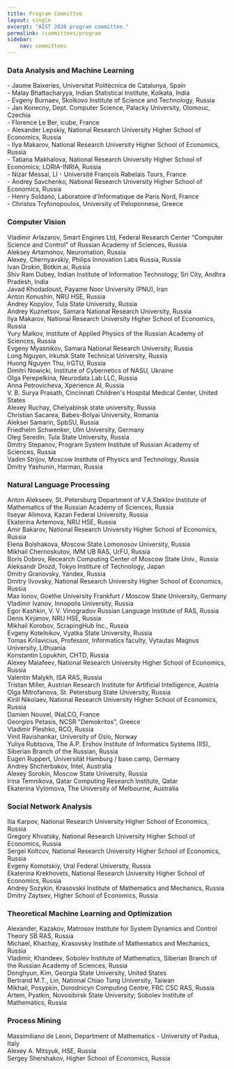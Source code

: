 ```yaml
---
title: Program Committee
layout: single
excerpt: "AIST 2020 program committee."
permalink: /committees/program
sidebar: 
    nav: committees 
---
```


<h3>Data Analysis and Machine Learning</h3>
- Jaume Baixeries, Universitat Politècnica de Catalunya, Spain<br/>
- Malay Bhattacharyya, Indian Statistical Institute, Kolkata, India<br/>
- Evgeny Burnaev, Skolkovo Institute of Science and Technology, Russia<br/>
- Jan Konecny, Dept. Computer Science, Palacky University, Olomouc, Czechia<br/>
- Florence Le Ber, icube, France<br/>
- Alexander Lepskiy, National Research University Higher School of Economics, Russia<br/>
- Ilya Makarov, National Research University Higher School of Economics, Russia<br/>
- Tatiana Makhalova, National Research University Higher School of Economics; LORIA-INRIA, Russia<br/>
- Nizar Messai, LI - Université François Rabelais Tours, France<br/>
- Andrey Savchenko, National Research University Higher School of Economics, Russia<br/>
- Henry Soldano, Laboratoire d'Informatique de Paris Nord, France<br/>
- Christos Tryfonopoulos, University of Peloponnese, Greece

<h3>Computer Vision</h3>
Vladimir Arlazarov, Smart Engines Ltd, Federal Research Center “Computer Science and Control” of Russian Academy of Sciences, Russia<br/>
Aleksey Artamonov, Neuromation, Russia<br/>
Alexey, Chernyavskiy, Philips Innovation Labs Russia, Russia<br/>
Ivan Drokin, Botkin.ai, Russia<br/>
Shiv Ram Dubey, Indian Institute of Information Technology, Sri City, Andhra Pradesh, India<br/>
Javad Khodadoust, Payame Noor University (PNU), Iran<br/>
Anton Konushin, NRU HSE, Russia<br/>
Andrey Kopylov, Tula State University, Russia<br/>
Andrey Kuznetsov, Samara National Research University, Russia<br/>
Ilya Makarov, National Research University Higher School of Economics, Russia<br/>
Yury Malkov, Institute of Applied Physics of the Russian Academy of Sciences, Russia<br/>
Evgeny Myasnikov, Samara National Research University, Russia<br/>
Long Nguyen, Irkutsk State Technical University, Russia<br/>
Huong Nguyen Thu, IrGTU, Russia<br/>
Dimitri Nowicki, Institute of Cybernetics of NASU, Ukraine<br/>
Olga Perepelkina, Neurodata Lab LLC, Russia<br/>
Anna Petrovicheva, Xperience AI, Russia<br/>
V. B. Surya Prasath, Cincinnati Children's Hospital Medical Center, United States<br/>
Alexey Ruchay, Chelyabinsk state university, Russia<br/>
Christian Sacarea, Babes-Bolyai University, Romania<br/>
Aleksei Samarin, SpbSU, Russia<br/>
Friedhelm Schwenker, Ulm University, Germany<br/>
Oleg Seredin, Tula State University, Russia<br/>
Dmitry Stepanov, Program System Institute of Russian Academy of Sciences, Russia<br/>
Vadim Strijov, Moscow Institute of Physics and Technology, Russia<br/>
Dmitry Yashunin, Harman, Russia


<h3>Natural Language Processing</h3>
Anton Alekseev, St. Petersburg Department of V.A.Steklov Institute of Mathematics of the Russian Academy of Sciences, Russia<br/>
Ilseyar Alimova, Kazan Federal University, Russia<br/>
Ekaterina Artemova, NRU HSE, Russia<br/>
Amir Bakarov, National Research University Higher School of Economics, Russia<br/>
Elena Bolshakova, Moscow State Lomonosov University, Russia<br/>
Mikhail Chernoskutov, IMM UB RAS, UrFU, Russia<br/>
Boris Dobrov, Recearch Computing Center of Moscow State Univ., Russia<br/>
Aleksandr Drozd, Tokyo Institure of Technology, Japan<br/>
Dmitry Granovsky, Yandex, Russia<br/>
Dmitry Ilvovsky, National Research University Higher School of Economics, Russia<br/>
Max Ionov, Goethe University Frankfurt / Moscow State University, Germany<br/>
Vladimir Ivanov, Innopolis University, Russia<br/>
Egor Kashkin, V. V. Vinogradov Russian Language Institute of RAS, Russia<br/>
Denis Kirjanov, NRU HSE, Russia<br/>
Mikhail Korobov, ScrapingHub Inc., Russia<br/>
Evgeny Kotelnikov, Vyatka State University, Russia<br/>
Tomas Krilavicius, Professor, Informatics faculty, Vytautas Magnus University, Lithuania<br/>
Konstantin Lopukhin, CHTD, Russia<br/>
Alexey Malafeev, National Research University Higher School of Economics, Russia<br/>
Valentin Malykh, ISA RAS, Russia<br/>
Tristan Miller, Austrian Research Institute for Artificial Intelligence, Austria<br/>
Olga Mitrofanova, St. Petersburg State University, Russia<br/>
Kirill Nikolaev, National Research University Higher School of Economics, Russia<br/>
Damien Nouvel, INaLCO, France<br/>
Georgios Petasis, NCSR "Demokritos", Greece<br/>
Vladimir Pleshko, RCO, Russia<br/>
Vinit Ravishankar, University of Oslo, Norway<br/>
Yuliya Rubtsova, The A.P. Ershov Institute of Informatics Systems (IIS), Siberian Branch of the Russian, Russia<br/>
Eugen Ruppert, Universität Hamburg / base.camp, Germany<br/>
Andrey Shcherbakov, Intel, Australia<br/>
Alexey Sorokin, Moscow State University, Russia<br/>
Irina Temnikova, Qatar Computing Research Institute, Qatar<br/>
Ekaterina Vylomova, The University of Melbourne, Australia

<h3>Social Network Analysis</h3>
Ilia Karpov, National Research University Higher School of Economics, Russia<br/>
Gregory Khvatsky, National Research University Higher School of Economics, Russia<br/>
Sergei Koltcov, National Research University Higher School of Economics, Russia<br/>
Evgeny Komotskiy, Ural Federal University, Russia<br/>
Ekaterina Krekhovets, National Research University Higher School of Economics, Russia<br/>
Andrey Sozykin, Krasovskii Institute of Mathematics and Mechanics, Russia<br/>
Dmitry Zaytsev, Higher School of Economics, Russia

<h3>Theoretical Machine Learning and Optimization</h3>
Alexander, Kazakov, Matrosov Institute for System Dynamics and Control Theory SB RAS, Russia<br/>
Michael, Khachay, Krasovsky Institute of Mathematics and Mechanics, Russia<br/>
Vladimir, Khandeev, Sobolev Institute of Mathematics, Siberian Branch of the Russian Academy of Sciences, Russia<br/>
Donghyun, Kim, Georgia State University, United States<br/>
Bertrand M.T., Lin, National Chiao Tung University, Taiwan<br/>
Mikhail, Posypkin, Dorodnicyn Computing Centre, FRC CSC RAS, Russia<br/>
Artem, Pyatkin, Novosibirsk State University; Sobolev Institute of Mathematics, Russia

<h3>Process Mining</h3>
Massimiliano de Leoni, Department of Mathematics - University of Padua, Italy<br/>
Alexey A. Mitsyuk, HSE, Russia<br/>
Sergey Shershakov, Higher School of Economics, Russia

